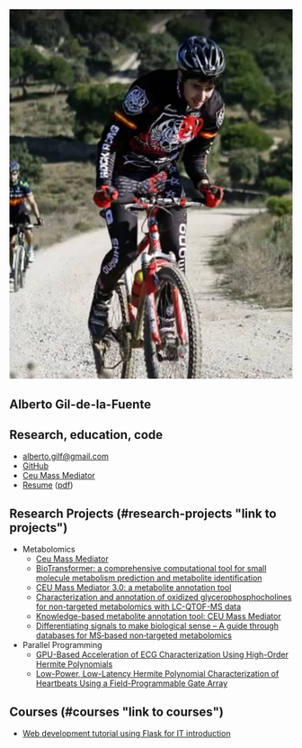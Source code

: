 <article class="markdown-body">

<link type="text/css" rel="stylesheet" href="style.css">

<div class="mainDetails">

<div id="headshot"><img src="embalses_2017_2.jpg" alt="Alberto Gil-de-la-Fuente" /></div>

<div id="name">

# Alberto Gil-de-la-Fuente

## Research, education, code

</div>

<div id="contactDetails">

*   [alberto.gilf@gmail.com](mailto:alberto.gilf@gmail.com)
*   [GitHub](https://github.com/alberto.gilf)
*   [Ceu Mass Mediator](http://ceumass.eps.uspceu.es/)
*   [Resume](https://albertogilf.github.io/resume/resume_GildelaFuente.html) ([pdf](https://albertogilf.github.io/resume/resume_GildelaFuente.pdf))

</div>

</div>

## Research Projects (#research-projects "link to projects")

*   Metabolomics
    *   [Ceu Mass Mediator](https://github.com/albertogilf/ceuMassMediator)
    *   [BioTransformer: a comprehensive computational tool for small molecule metabolism prediction and metabolite identification](https://jcheminf.biomedcentral.com/articles/10.1186/s13321-018-0324-5)
    *   [CEU Mass Mediator 3.0: a metabolite annotation tool](https://pubs.acs.org/doi/abs/10.1021/acs.jproteome.8b00720)
    *   [Characterization and annotation of oxidized glycerophosphocholines for non-targeted metabolomics with LC-QTOF-MS data](https://www.sciencedirect.com/science/article/pii/S0003267018309425)
    *   [Knowledge-based metabolite annotation tool: CEU Mass Mediator](https://www.sciencedirect.com/science/article/abs/pii/S0731708517326559)
    *   [Differentiating signals to make biological sense – A guide through databases for MS‐based non‐targeted metabolomics](https://onlinelibrary.wiley.com/doi/full/10.1002/elps.201700070)
*   Parallel Programming
    *   [GPU-Based Acceleration of ECG Characterization Using High-Order Hermite Polynomials](https://albertogilf.github.io/ECGHermiteApproximation/gil2016.pdf)
    *   [Low-Power, Low-Latency Hermite Polynomial Characterization of Heartbeats Using a Field-Programmable Gate Array](https://link.springer.com/chapter/10.1007/978-3-319-31744-1_24)

## Courses (#courses "link to courses")

*   [Web development tutorial using Flask for IT introduction](https://albertogilf.github.io/web_server_introduction/README.md)

</article>